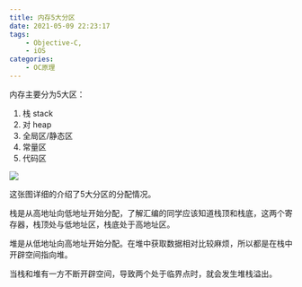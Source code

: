 ```yaml
---
title: 内存5大分区
date: 2021-05-09 22:23:17
tags:
    - Objective-C,
    - iOS
categories:
    - OC原理
---
```


内存主要分为5大区：

1. 栈 stack
2. 对 heap
3. 全局区/静态区
4. 常量区
5. 代码区

![](memory.jpg)

这张图详细的介绍了5大分区的分配情况。

栈是从高地址向低地址开始分配，了解汇编的同学应该知道栈顶和栈底，这两个寄存器，栈顶处与低地址区，栈底处于高地址区。

堆是从低地址向高地址开始分配。在堆中获取数据相对比较麻烦，所以都是在栈中开辟空间指向堆。

当栈和堆有一方不断开辟空间，导致两个处于临界点时，就会发生堆栈溢出。